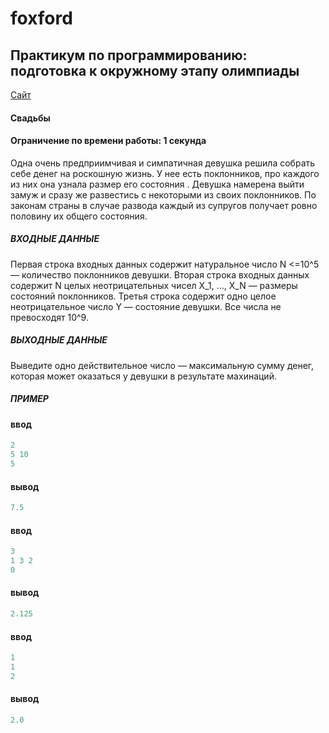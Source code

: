 # foxford
## Практикум по программированию: подготовка к окружному этапу олимпиады ##

<p>
    <a href="https://foxford.ru/courses/995/lessons/28399">Сайт</a>
</p>

#### Свадьбы ####

#### Ограничение по времени работы: 1 секунда ####

Одна очень предприимчивая и симпатичная девушка решила собрать себе денег на роскошную жизнь. 
У нее есть  поклонников, про каждого из них она узнала размер его состояния . 
Девушка намерена выйти замуж и сразу же развестись с некоторыми из своих поклонников. 
По законам страны в случае развода каждый из супругов получает ровно половину их общего состояния.

##### ВХОДНЫЕ ДАННЫЕ #####
Первая строка входных данных содержит натуральное число N <=10^5 — количество поклонников девушки.
Вторая строка входных данных содержит N целых неотрицательных чисел 
X_1, …, X_N  — размеры состояний поклонников. 
Третья строка содержит одно целое неотрицательное число Y — состояние девушки. 
Все числа не превосходят 10^9.

##### ВЫХОДНЫЕ ДАННЫЕ #####
Выведите одно действительное число — максимальную сумму денег, которая может оказаться у девушки в результате махинаций.

##### ПРИМЕР #####
#### ввод ####
```c++
2
5 10
5
```
#### вывод ####
```c++
7.5
```
#### ввод ####
```c++
3
1 3 2
0
```
#### вывод ####
```c++
2.125
```
#### ввод ####
```c++
1
1
2
```
#### вывод ####
```c++
2.0
```